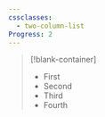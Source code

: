 ```yaml
---
cssclasses:
  - two-column-list
Progress: 2
---
```

> [!blank-container]
> 
> - First
> - Second
> - Third
> - Fourth



